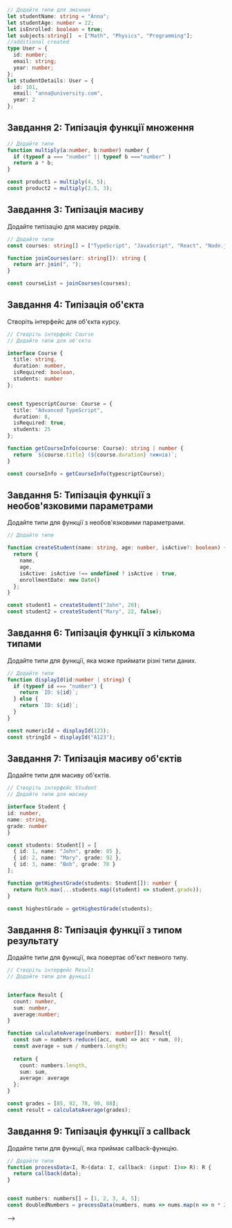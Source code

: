 <!-- <!-- # Домашня робота з TypeScript

## Завдання 1: Типізація змінних
Додайте правильні типи для змінних. -->

```typescript
// Додайте типи для змінних
let studentName: string = "Anna";
let studentAge: number = 22;
let isEnrolled: boolean = true;
let subjects:string[]  = ["Math", "Physics", "Programming"];
//additional created
type User = {
  id: number;
  email: string;
  year: number;
};
let studentDetails: User = {
  id: 101,
  email: "anna@university.com",
  year: 2
};
```

## Завдання 2: Типізація функції множення
<!-- Додайте типи для параметрів та результату функції. -->

```typescript
// Додайте типи
function multiply(a:number, b:number) number {
  if (typeof a === "number" || typeof b ==="number" )
  return a * b;
}

const product1 = multiply(4, 5);
const product2 = multiply(2.5, 3);
```

## Завдання 3: Типізація масиву
Додайте типізацію для масиву рядків.

```typescript
// Додайте типи
const courses: string[] = ["TypeScript", "JavaScript", "React", "Node.js"];

function joinCourses(arr: string[]): string {
  return arr.join(", ");
}

const courseList = joinCourses(courses);
```

## Завдання 4: Типізація об'єкта
Створіть інтерфейс для об'єкта курсу.

```typescript
// Створіть інтерфейс Course
// Додайте типи для об'єкта

interface Course {
  title: string,
  duration: number,
  isRequired: boolean,
  students: number
};


const typescriptCourse: Course = {
  title: "Advanced TypeScript",
  duration: 8,
  isRequired: true,
  students: 25
};

function getCourseInfo(course: Course): string | number {
  return `${course.title} (${course.duration} тижнів)`;
}

const courseInfo = getCourseInfo(typescriptCourse);
```

## Завдання 5: Типізація функції з необов'язковими параметрами
Додайте типи для функції з необов'язковими параметрами.

```typescript
// Додайте типи

function createStudent(name: string, age: number, isActive?: boolean) {
  return {
    name,
    age,
    isActive: isActive !== undefined ? isActive : true,
    enrollmentDate: new Date()
  };
}

const student1 = createStudent("John", 20);
const student2 = createStudent("Mary", 22, false);
```

## Завдання 6: Типізація функції з кількома типами
Додайте типи для функції, яка може приймати різні типи даних.

```typescript
// Додайте типи
function displayId(id:number | string) {
  if (typeof id === "number") {
    return `ID: ${id}`;
  } else {
    return `ID: ${id}`;
  }
}

const numericId = displayId(123);
const stringId = displayId("A123");
```

## Завдання 7: Типізація масиву об'єктів
Додайте типи для масиву об'єктів.

```typescript
// Створіть інтерфейс Student
// Додайте типи для масиву

interface Student {
id: number,
name: string,
grade: number
}

const students: Student[] = [
  { id: 1, name: "John", grade: 85 },
  { id: 2, name: "Mary", grade: 92 },
  { id: 3, name: "Bob", grade: 78 }
];

function getHighestGrade(students: Student[]): number {
  return Math.max(...students.map((student) => student.grade));
}

const highestGrade = getHighestGrade(students);
```

## Завдання 8: Типізація функції з типом результату
Додайте типи для функції, яка повертає об'єкт певного типу.

```typescript
// Створіть інтерфейс Result
// Додайте типи для функції


interface Result {
  count: number,
  sum: number,
  average:number;
}

function calculateAverage(numbers: number[]): Result{
  const sum = numbers.reduce((acc, num) => acc + num, 0);
  const average = sum / numbers.length;
  
  return {
    count: numbers.length,
    sum: sum,
    average: average
  };
}

const grades = [85, 92, 78, 90, 88];
const result = calculateAverage(grades);
```

## Завдання 9: Типізація функції з callback
Додайте типи для функції, яка приймає callback-функцію.

```typescript
// Додайте типи
function processData<I, R>(data: I, callback: (input: I)=> R): R {
  return callback(data);
}


const numbers: numbers[] = [1, 2, 3, 4, 5];
const doubledNumbers = processData(numbers, nums => nums.map(n => n * 2));
```
 -->
